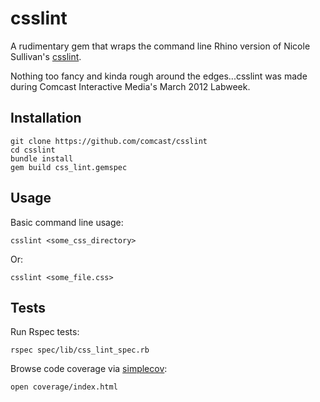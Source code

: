 # csslint 

A rudimentary gem that wraps the command line Rhino version of Nicole Sullivan's [csslint](http://csslint.net).

Nothing too fancy and kinda rough around the edges...csslint was made during Comcast Interactive Media's March 2012 Labweek.

## Installation
  
    git clone https://github.com/comcast/csslint
    cd csslint
    bundle install
    gem build css_lint.gemspec

## Usage

Basic command line usage:
  
    csslint <some_css_directory>

Or:

    csslint <some_file.css>

## Tests

Run Rspec tests:

    rspec spec/lib/css_lint_spec.rb

Browse code coverage via [simplecov](https://github.com/colszowka/simplecov):

    open coverage/index.html
